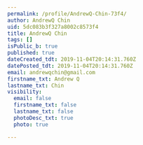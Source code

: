 ```yaml
---
permalink: /profile/AndrewQ-Chin-73f4/
author: AndrewQ Chin
uid: 5dc083b3f327a8002c8573f4
title: AndrewQ Chin
tags: []
isPublic_b: true
published: true
dateCreated_tdt: 2019-11-04T20:14:31.760Z
datePosted_tdt: 2019-11-04T20:14:31.760Z
email: andrewqchin@gmail.com
firstname_txt: Andrew Q
lastname_txt: Chin
visibility:
  email: false
  firstname_txt: false
  lastname_txt: false
  photoDesc_txt: true
  photo: true

---
```


